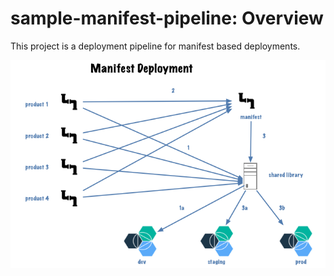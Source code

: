 # sample-manifest-pipeline: Overview

This project is a deployment pipeline for manifest based deployments. 


![manifest diagram](resources/manifest.png)
